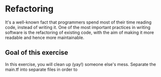# Refactoring

It's a well-known fact that programmers spend most of their time reading code, instead of writing it.
One of the most important practices in writing software is the refactoring of existing code, with the aim of
making it more readable and hence more maintainable. 

## Goal of this exercise

In this exercise, you will clean up (yay!) someone else's mess. Separate the main.tf into separate files 
in order to 